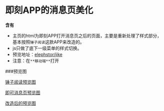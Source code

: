 # 即刻APP的消息页美化

**含有**

- 主页的html为即刻APP打开消息页之后的页面，主要是重新处理了样式部分，基本按照`锤子阅读`这款APP来改造的。
- js只做了底下一级菜单的样式切换。
- 预览地址：[elephstor/jike](http://elephstor.com/code/jike/)
- 注意：在`**移动端**`打开

###预览图

[锤子阅读预览图](http://elephstor.com/source/jike/1.png)

[即可消息页预览图](http://elephstor.com/source/jike/2.png)

[改造后的预览图](http://elephstor.com/source/jike/3.png)

